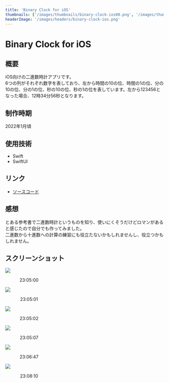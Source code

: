 ```yaml
---
title: 'Binary Clock for iOS'
thumbnails: ['/images/thumbnails/binary-clock-ios00.png', '/images/thumbnails/binary-clock-ios01.png', '/images/thumbnails/binary-clock-ios02.png']
headerImage: '/images/headers/binary-clock-ios.png'
---
```


# Binary Clock for iOS

## 概要
iOS向けの二進数時計アプリです。  
6つの列がそれぞれ数字を表しており、左から時間の10の位、時間の1の位、分の10の位、分の1の位、秒の10の位、秒の1の位を表しています。左から123456となった場合、12時34分56秒となります。

## 制作時期
2022年1月頃

## 使用技術
- Swift
- SwiftUI

## リンク
- [ソースコード](https://github.com/Yu357/BinaryClock-iOS)

## 感想
とある参考書で二進数時計というものを知り、使いにくそうだけどロマンがあると感じたので自分でも作ってみました。  
二進数から十進数への計算の練習にも役立たないかもしれませんし、役立つかもしれません。

## スクリーンショット
<div>
    <div style="width: 30%;">
        <img src="https://user-images.githubusercontent.com/65577595/209349269-27ef415e-0fed-424f-92e9-a57070cd67a4.png"/>
        <p style="text-align: center; width: 100%;">23:05:00</p>
    </div>
    <div style="width: 30%;">
        <img src="https://user-images.githubusercontent.com/65577595/209349282-f9f3db64-2d5f-47a3-b4b7-efa528b617fe.png"/>
        <p style="text-align: center; width: 100%;">23:05:01</p>
    </div>
    <div style="width: 30%;">
        <img src="https://user-images.githubusercontent.com/65577595/209349288-86f84dd3-f705-4a89-898e-f875f3e75a68.png"/>
        <p style="text-align: center; width: 100%;">23:05:02</p>
    </div>
    <div style="width: 30%;">
        <img src="https://user-images.githubusercontent.com/65577595/209349290-16605b84-ea70-4706-9bf5-484755a2cce6.png"/>
        <p style="text-align: center; width: 100%;">23:05:07</p>
    </div>
    <div style="width: 30%;">
        <img src="https://user-images.githubusercontent.com/65577595/209349291-69c89c31-9b78-491b-af04-bb0a4b3454c4.png"/>
        <p style="text-align: center; width: 100%;">23:06:47</p>
    </div>
    <div style="width: 30%;">
        <img src="https://user-images.githubusercontent.com/65577595/209349293-3c795e2b-280a-482f-b305-84477ae2422e.png"/>
        <p style="text-align: center; width: 100%;">23:08:10</p>
    </div>
</div>